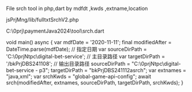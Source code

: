 File srch tool in   php,dart   by   mdfdt ,kwds ,extname,location

jsPrjMng/lib/fulltxtSrchV2.php

C:\0prj\paymentJava2024\tool\srch.dart

void main() async {
  var mdfDate = '2020-11-11';
  final modifiedAfter = DateTime.parse(mdfDate); // 指定日期
  var sourceDirPath = 'C:\\0prjNtpc\\digital-bet-service'; // 主目录路径
  var targetDirPath = '/bkPrjDBS241108'; // 输出目录路径
  sourceDirPath = "C:\\0prjNtpc\\digital-bet-service - p3";
  targetDirPath = "bkPrjDBS241112asrch";
  var extnames = "java,xml";
  var srchKwds = "global-game-api-config";
  await srch(modifiedAfter, extnames, sourceDirPath, targetDirPath, srchKwds);
}

